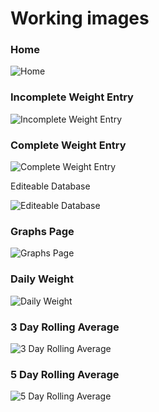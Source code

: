 # Working images

### Home

![Home](./working_images/home.jpg  "Home")

### Incomplete Weight Entry

![](./working_images/weightentrynotcomplete.jpg "Incomplete Weight Entry")

### Complete Weight Entry

![](./working_images/weightentrycomplete.jpg "Complete Weight Entry")


Editeable Database

![](./working_images/database.jpg "Editeable Database")

### Graphs Page

![](./working_images/graphs.jpg "Graphs Page")

### Daily Weight

![](./working_images/ "Daily Weight")

### 3 Day Rolling Average

![](./working_images "3 Day Rolling Average")

### 5 Day Rolling Average

![](./working_images "5 Day Rolling Average")
